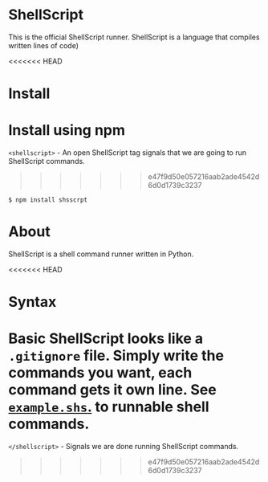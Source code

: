# ShellScript
This is the official ShellScript runner. ShellScript is a language that compiles written lines of code)

<<<<<<< HEAD
# Install
Install using npm
=======
`<shellscript>` - An open ShellScript tag signals that we are going to run ShellScript commands.
>>>>>>> e47f9d50e057216aab2ade4542d6d0d1739c3237

    $ npm install shsscrpt
    
# About
ShellScript is a shell command runner written in Python.

<<<<<<< HEAD
# Syntax
Basic ShellScript looks like a `.gitignore` file. Simply write the commands you want, each command gets it own line. See [`example.shs`.](https://github.com/shellscript-lang/shellscript/blob/master/example.shs) to runnable shell commands.
=======
`</shellscript>` - Signals we are done running ShellScript commands.
>>>>>>> e47f9d50e057216aab2ade4542d6d0d1739c3237
